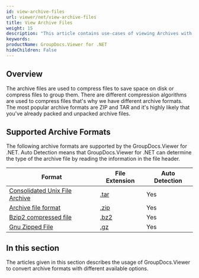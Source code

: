 ```yaml
---
id: view-archive-files
url: viewer/net/view-archive-files
title: View Archive Files
weight: 15
description: "This article contains use-cases of viewing Archives with GroupDocs.Viewer within your .NET applications."
keywords: 
productName: GroupDocs.Viewer for .NET
hideChildren: False
---
```

## Overview

The archive files are used to compress files to save space on disk or compress files to group them. There are different compression algorithms are used to compress files that's why we have different archive formats. The most popular archive formats are ZIP and TAR and it's highly likely that you've already packed and unpacked archive files. 

## Supported Archive Formats

The following archive formats are supported by the GroupDocs.Viewer for .NET. Auto Detection means that GroupDocs.Viewer for .NET can determine the type of the archive file by reading the information in the file header.

| Format | File Extension | Auto Detection |
| --- | --- | --- |
| [Consolidated Unix File Archive](https://wiki.fileformat.com/compression/tar/) | [.tar](https://wiki.fileformat.com/compression/tar/) | Yes |
| [Archive file format](https://wiki.fileformat.com/compression/zip/) | [.zip](https://wiki.fileformat.com/compression/zip/) | Yes |
| [Bzip2 compressed file](https://wiki.fileformat.com/compression/bz2/) | [.bz2](https://wiki.fileformat.com/compression/bz2/) | Yes |
| [Gnu Zipped File](https://wiki.fileformat.com/compression/gz/) | [.gz](https://wiki.fileformat.com/compression/gz/) | Yes |

## In this section

The articles given in this section describes the usage of GroupDocs.Viewer to convert archive formats with different available options.
